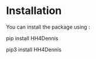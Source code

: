 # Installation 

You can install the package using : 

pip install HH4Dennis

pip3 install HH4Dennis